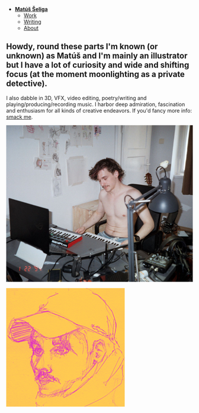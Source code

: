 - [**Matúš Šeliga**](./index.md) <!-- Use `index.md` as well. `./` is a shortcut back to your home page `index.md` -->
    - [Work](work.md)
    - [Writing](01-one-word/index.md)
    - [About](about.md)

## Howdy, round these parts I'm known (or unknown) as Matúš and I'm mainly an illustrator but I have a lot of curiosity and wide and shifting focus (at the moment moonlighting as a private detective).

I also dabble in 3D, VFX, video editing, poetry/writing and playing/producing/recording music. I harbor deep admiration, fascination and enthusiasm for all kinds of creative endeavors. If you'd fancy more info: [smack me](about.md).

![Me in my makeshift bedroom recording "studio".](img/me_in_the_studio.png)

![A stylized drawing of myself.](img/seliga-headshot.png)
